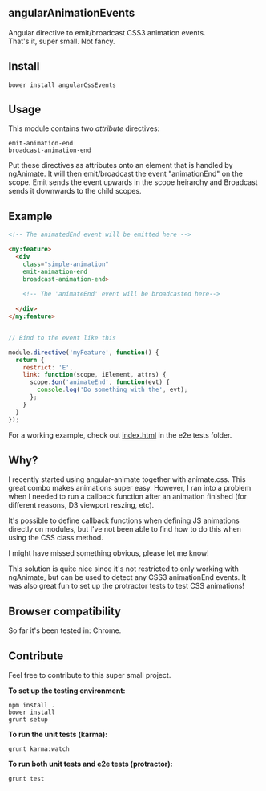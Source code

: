 ## angularAnimationEvents

Angular directive to emit/broadcast CSS3 animation events.<br />
That's it, super small. Not fancy.

## Install

```
bower install angularCssEvents
```

## Usage

This module contains two *attribute* directives: 

```
emit-animation-end
broadcast-animation-end
```

Put these directives as attributes onto an element that is handled by ngAnimate. It will then emit/broadcast the event "animationEnd" on the scope. Emit sends the event upwards in the scope heirarchy and Broadcast sends it downwards to the child scopes.

## Example

```html
<!-- The animatedEnd event will be emitted here -->

<my:feature>
  <div 
    class="simple-animation" 
    emit-animation-end 
    broadcast-animation-end>
    
    <!-- The 'animateEnd' event will be broadcasted here-->
    
  </div>
</my:feature>
```

```JavaScript

// Bind to the event like this

module.directive('myFeature', function() {
  return {
    restrict: 'E',
    link: function(scope, iElement, attrs) {
      scope.$on('animateEnd', function(evt) {
        console.log('Do something with the', evt);
      };
    }
  }
});

```

For a working example, check out [index.html](https://github.com/jpettersson/angularAnimationEvents/blob/master/test/e2e/app/index.html) in the e2e tests folder.

## Why?

I recently started using angular-animate together with animate.css. This great combo makes animations super easy. However, I ran into a problem when I needed to run a callback function after an animation finished (for different reasons, D3 viewport reszing, etc).

It's possible to define callback functions when defining JS animations directly on modules, but I've not been able to find how to do this when using the CSS class method.

I might have missed something obvious, please let me know! 

This solution is quite nice since it's not restricted to only working with ngAnimate, but can be used to detect any CSS3 animationEnd events. It was also great fun to set up the protractor tests to test CSS animations!

## Browser compatibility

So far it's been tested in: Chrome.

## Contribute

Feel free to contribute to this super small project. 

**To set up the testing environment:**

```
npm install .
bower install
grunt setup
```

**To run the unit tests (karma):**
```
grunt karma:watch
```

**To run both unit tests and e2e tests (protractor):**
```
grunt test
```
